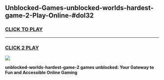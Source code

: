
## Unblocked-Games-unblocked-worlds-hardest-game-2-Play-Online-#dol32
<h3>
<a href="https://premium.freeplayer.one?title=unblocked-worlds-hardest-game-2&ref=27F">CLICK TO PLAY</a></h3>
<hr>

<h3>
<a href="https://premium.freeplayer.one?title=unblocked-worlds-hardest-game-2&ref=27F">CLICK 2 PLAY</a>
  
</h3>

<a href="https://premium.freeplayer.one?title=unblocked-worlds-hardest-game-2&ref=27F"><img src="https://clearcache.store/games.png"></a>


**unblocked-worlds-hardest-game-2 games unblocked: Your Gateway to Fun and Accessible Online Gaming**
